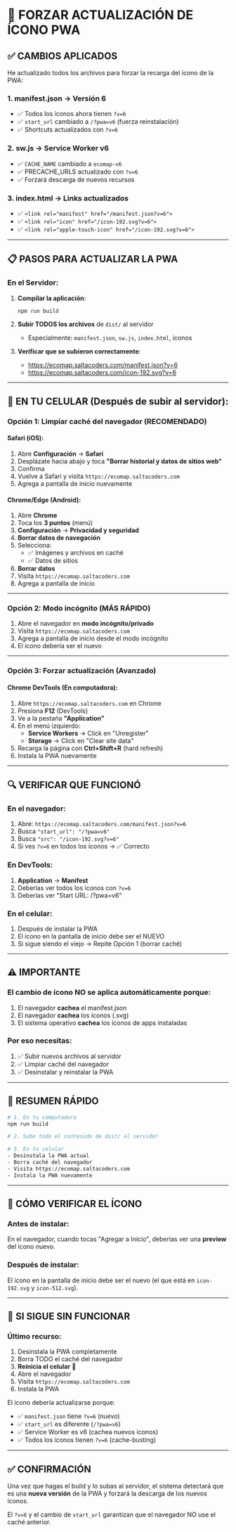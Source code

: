 # 🔄 FORZAR ACTUALIZACIÓN DE ÍCONO PWA

## ✅ CAMBIOS APLICADOS

He actualizado todos los archivos para forzar la recarga del ícono de la PWA:

### 1. **manifest.json** → Versión 6
- ✅ Todos los íconos ahora tienen `?v=6`
- ✅ `start_url` cambiado a `/?pwa=v6` (fuerza reinstalación)
- ✅ Shortcuts actualizados con `?v=6`

### 2. **sw.js** → Service Worker v6
- ✅ `CACHE_NAME` cambiado a `ecomap-v6`
- ✅ PRECACHE_URLS actualizado con `?v=6`
- ✅ Forzará descarga de nuevos recursos

### 3. **index.html** → Links actualizados
- ✅ `<link rel="manifest" href="/manifest.json?v=6">`
- ✅ `<link rel="icon" href="/icon-192.svg?v=6">`
- ✅ `<link rel="apple-touch-icon" href="/icon-192.svg?v=6">`

---

## 📋 PASOS PARA ACTUALIZAR LA PWA

### En el Servidor:

1. **Compilar la aplicación**:
   ```bash
   npm run build
   ```

2. **Subir TODOS los archivos** de `dist/` al servidor
   - Especialmente: `manifest.json`, `sw.js`, `index.html`, iconos

3. **Verificar que se subieron correctamente**:
   - https://ecomap.saltacoders.com/manifest.json?v=6
   - https://ecomap.saltacoders.com/icon-192.svg?v=6

---

## 📱 EN TU CELULAR (Después de subir al servidor):

### Opción 1: Limpiar caché del navegador (RECOMENDADO)

#### Safari (iOS):
1. Abre **Configuración** → **Safari**
2. Desplázate hacia abajo y toca **"Borrar historial y datos de sitios web"**
3. Confirma
4. Vuelve a Safari y visita `https://ecomap.saltacoders.com`
5. Agrega a pantalla de inicio nuevamente

#### Chrome/Edge (Android):
1. Abre **Chrome**
2. Toca los **3 puntos** (menú)
3. **Configuración** → **Privacidad y seguridad**
4. **Borrar datos de navegación**
5. Selecciona:
   - ✅ Imágenes y archivos en caché
   - ✅ Datos de sitios
6. **Borrar datos**
7. Visita `https://ecomap.saltacoders.com`
8. Agrega a pantalla de inicio

---

### Opción 2: Modo incógnito (MÁS RÁPIDO)

1. Abre el navegador en **modo incógnito/privado**
2. Visita `https://ecomap.saltacoders.com`
3. Agrega a pantalla de inicio desde el modo incógnito
4. El ícono debería ser el nuevo

---

### Opción 3: Forzar actualización (Avanzado)

#### Chrome DevTools (En computadora):
1. Abre `https://ecomap.saltacoders.com` en Chrome
2. Presiona **F12** (DevTools)
3. Ve a la pestaña **"Application"**
4. En el menú izquierdo:
   - **Service Workers** → Click en "Unregister"
   - **Storage** → Click en "Clear site data"
5. Recarga la página con **Ctrl+Shift+R** (hard refresh)
6. Instala la PWA nuevamente

---

## 🔍 VERIFICAR QUE FUNCIONÓ

### En el navegador:
1. Abre: `https://ecomap.saltacoders.com/manifest.json?v=6`
2. Busca `"start_url": "/?pwa=v6"`
3. Busca `"src": "/icon-192.svg?v=6"`
4. Si ves `?v=6` en todos los íconos → ✅ Correcto

### En DevTools:
1. **Application** → **Manifest**
2. Deberías ver todos los íconos con `?v=6`
3. Deberías ver "Start URL: /?pwa=v6"

### En el celular:
1. Después de instalar la PWA
2. El ícono en la pantalla de inicio debe ser el NUEVO
3. Si sigue siendo el viejo → Repite Opción 1 (borrar caché)

---

## ⚠️ IMPORTANTE

### El cambio de ícono NO se aplica automáticamente porque:
1. El navegador **cachea** el manifest.json
2. El navegador **cachea** los íconos (.svg)
3. El sistema operativo **cachea** los íconos de apps instaladas

### Por eso necesitas:
1. ✅ Subir nuevos archivos al servidor
2. ✅ Limpiar caché del navegador
3. ✅ Desinstalar y reinstalar la PWA

---

## 🎯 RESUMEN RÁPIDO

```bash
# 1. En tu computadora
npm run build

# 2. Sube todo el contenido de dist/ al servidor

# 3. En tu celular
- Desinstala la PWA actual
- Borra caché del navegador
- Visita https://ecomap.saltacoders.com
- Instala la PWA nuevamente
```

---

## 📸 CÓMO VERIFICAR EL ÍCONO

### Antes de instalar:
En el navegador, cuando tocas "Agregar a Inicio", deberías ver una **preview** del ícono nuevo.

### Después de instalar:
El ícono en la pantalla de inicio debe ser el nuevo (el que está en `icon-192.svg` y `icon-512.svg`).

---

## 🐛 SI SIGUE SIN FUNCIONAR

### Último recurso:
1. Desinstala la PWA completamente
2. Borra TODO el caché del navegador
3. **Reinicia el celular** 📱
4. Abre el navegador
5. Visita `https://ecomap.saltacoders.com`
6. Instala la PWA

El ícono debería actualizarse porque:
- ✅ `manifest.json` tiene `?v=6` (nuevo)
- ✅ `start_url` es diferente (`/?pwa=v6`)
- ✅ Service Worker es v6 (cachea nuevos íconos)
- ✅ Todos los íconos tienen `?v=6` (cache-busting)

---

## ✅ CONFIRMACIÓN

Una vez que hagas el build y lo subas al servidor, el sistema detectará que es una **nueva versión** de la PWA y forzará la descarga de los nuevos íconos.

El `?v=6` y el cambio de `start_url` garantizan que el navegador NO use el caché anterior.
